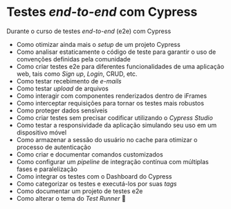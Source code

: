 # Testes _end-to-end_ com Cypress



Durante o curso de testes _end-to-end_ (e2e) com Cypress

- Como otimizar ainda mais o _setup_ de um projeto Cypress
- Como analisar estaticamente o código de teste para garantir o uso de convenções definidas pela comunidade
- Como criar testes e2e para diferentes funcionalidades de uma aplicação web, tais como _Sign up_, _Login_, CRUD, etc.
- Como testar recebimento de _e-mails_
- Como testar _upload_ de arquivos
- Como interagir com componentes renderizados dentro de iFrames
- Como interceptar requisições para tornar os testes mais robustos
- Como proteger dados sensíveis
- Como criar testes sem precisar codificar utilizando o _Cypress Studio_
- Como testar a responsividade da aplicação simulando seu uso em um dispositivo móvel
- Como armazenar a sessão do usuário no cache para otimizar o processo de autenticação
- Como criar e documentar comandos customizados
- Como configurar um _pipeline_ de integração contínua com múltiplas fases e paralelização
- Como integrar os testes com o Dashboard do Cypress
- Como categorizar os testes e executá-los por suas _tags_
- Como documentar um projeto de testes e2e
- Como alterar o tema do _Test Runner_ 🥸